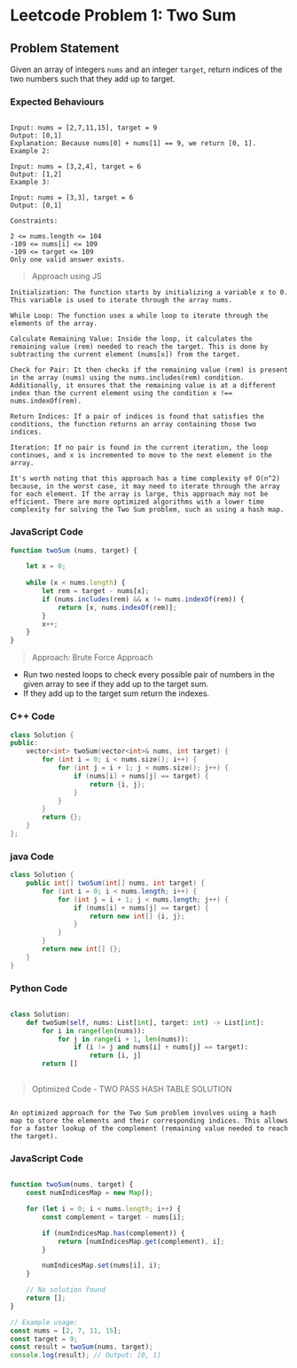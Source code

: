 # Leetcode Problem 1: Two Sum

## Problem Statement

Given an array of integers `nums` and an integer `target`, return indices of the two numbers such that they add up to target.

### Expected Behaviours

```plaintext

Input: nums = [2,7,11,15], target = 9
Output: [0,1]
Explanation: Because nums[0] + nums[1] == 9, we return [0, 1].
Example 2:

Input: nums = [3,2,4], target = 6
Output: [1,2]
Example 3:

Input: nums = [3,3], target = 6
Output: [0,1]

Constraints:

2 <= nums.length <= 104
-109 <= nums[i] <= 109
-109 <= target <= 109
Only one valid answer exists.

```

> Approach using JS

```plaintext
Initialization: The function starts by initializing a variable x to 0. This variable is used to iterate through the array nums.

While Loop: The function uses a while loop to iterate through the elements of the array.

Calculate Remaining Value: Inside the loop, it calculates the remaining value (rem) needed to reach the target. This is done by subtracting the current element (nums[x]) from the target.

Check for Pair: It then checks if the remaining value (rem) is present in the array (nums) using the nums.includes(rem) condition. Additionally, it ensures that the remaining value is at a different index than the current element using the condition x !== nums.indexOf(rem).

Return Indices: If a pair of indices is found that satisfies the conditions, the function returns an array containing those two indices.

Iteration: If no pair is found in the current iteration, the loop continues, and x is incremented to move to the next element in the array.

It's worth noting that this approach has a time complexity of O(n^2) because, in the worst case, it may need to iterate through the array for each element. If the array is large, this approach may not be efficient. There are more optimized algorithms with a lower time complexity for solving the Two Sum problem, such as using a hash map.

```
### JavaScript Code

```javascript
function twoSum (nums, target) {

    let x = 0;
    
    while (x < nums.length) {
        let rem = target - nums[x];
        if (nums.includes(rem) && x != nums.indexOf(rem)) {
            return [x, nums.indexOf(rem)];
        }
        x++;
    }
}
```

> Approach: Brute Force Approach

- Run two nested loops to check every possible pair of numbers in the given array to see if they add up to the target sum.
- If they add up to the target sum return the indexes.

### C++ Code

```cpp
class Solution {
public:
    vector<int> twoSum(vector<int>& nums, int target) {
        for (int i = 0; i < nums.size(); i++) {
            for (int j = i + 1; j < nums.size(); j++) {
                if (nums[i] + nums[j] == target) {
                    return {i, j};
                }
            }
        }
        return {};
    }
};
```

### java Code

```java
class Solution {
    public int[] twoSum(int[] nums, int target) {
        for (int i = 0; i < nums.length; i++) {
            for (int j = i + 1; j < nums.length; j++) {
                if (nums[i] + nums[j] == target) {
                    return new int[] {i, j};
                }
            }
        }
        return new int[] {};
    }
}
```

### Python Code

```Python

class Solution:
    def twoSum(self, nums: List[int], target: int) -> List[int]:
        for i in range(len(nums)):
            for j in range(i + 1, len(nums)):
                if (i != j and nums[i] + nums[j] == target):
                    return [i, j]
        return []
        
```

> Optimized Code - TWO PASS HASH TABLE SOLUTION

```plaintext

An optimized approach for the Two Sum problem involves using a hash map to store the elements and their corresponding indices. This allows for a faster lookup of the complement (remaining value needed to reach the target).

```

### JavaScript Code

```javascript

function twoSum(nums, target) {
    const numIndicesMap = new Map();

    for (let i = 0; i < nums.length; i++) {
        const complement = target - nums[i];

        if (numIndicesMap.has(complement)) {
            return [numIndicesMap.get(complement), i];
        }

        numIndicesMap.set(nums[i], i);
    }

    // No solution found
    return [];
}

// Example usage:
const nums = [2, 7, 11, 15];
const target = 9;
const result = twoSum(nums, target);
console.log(result); // Output: [0, 1]

```

